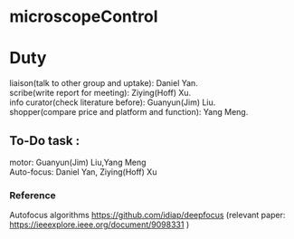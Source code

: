 # microscopeControl

# Duty
liaison(talk to other group and uptake): Daniel Yan.  
scribe(write report for meeting): Ziying(Hoff) Xu.  
info curator(check literature before): Guanyun(Jim) Liu.  
shopper(compare price and platform and function): Yang Meng.  

## To-Do task :
motor: Guanyun(Jim) Liu,Yang Meng  
Auto-focus: Daniel Yan, Ziying(Hoff) Xu  

### Reference
Autofocus algorithms https://github.com/idiap/deepfocus (relevant paper: https://ieeexplore.ieee.org/document/9098331 )
